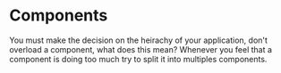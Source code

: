 # Components

You must make the decision on the heirachy of your application, don't overload a component, what does this mean? Whenever you feel that a component is doing too much try to split it into multiples components.
